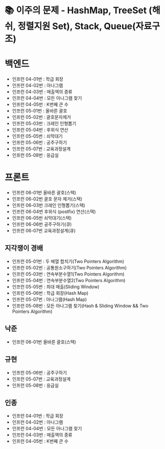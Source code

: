 # 📚 이주의 문제 - HashMap, TreeSet (해쉬, 정렬지원 Set), Stack, Queue(자료구조)

# 백엔드
- 인프런 04-01번 : 학급 회장
- 인프런 04-02번 : 아나그램
- 인프런 04-03번 : 매출액의 종류
- 인프런 04-04번 : 모든 아나그램 찾기
- 인프런 04-05번 : K번째 큰 수
- 인프런 05-01번 : 올바른 괄호
- 인프런 05-02번 : 괄호문자제거
- 인프런 05-03번 : 크레인 인형뽑기
- 인프런 05-04번 : 후위식 연산
- 인프런 05-05번 : 쇠막대기
- 인프런 05-06번 : 공주구하기
- 인프런 05-07번 : 교육과정설계
- 인프런 05-08번 : 응급실


# 프론트
- 인프런 06-01번 올바른 괄호(스택)
- 인프런 06-02번 괄호 문자 제거(스택)
- 인프런 06-03번 크레인 인형뽑기(스택)
- 인프런 06-04번 후위식 (postfix) 연산(스택)
- 인프런 06-05번 쇠막대기(스택)
- 인프런 06-06번 공주구하기(큐)
- 인프런 06-07번 교육과정설계(큐)

## 지각쟁이 경배

- 인프런 05-01번 : 두 배열 합치기(Two Pointers Algorithm)
- 인프런 05-02번 : 공통원소구하기(Two Pointers Algorithm)
- 인프런 05-03번 : 연속부분수열1(Two Pointers Algorithm)
- 인프런 05-04번 : 연속부분수열2(Two Pointers Algorithm)
- 인프런 05-05번 : 최대 매출(Sliding Window)
- 인프런 05-06번 : 학급 회장(Hash Map)
- 인프런 05-07번 : 아나그램(Hash Map)
- 인프런 05-08번 : 모든 아나그램 찾기(Hash & Sliding Window && Two Pointers Algorithm)

## 낙준
- 인프런 06-01번 올바른 괄호(스택)

## 규현
- 인프런 05-06번 : 공주구하기
- 인프런 05-07번 : 교육과정설계
- 인프런 05-08번 : 응급실

## 인종
- 인프런 04-01번 : 학급 회장
- 인프런 04-02번 : 아나그램
- 인프런 04-04번 : 모든 아나그램 찾기
- 인프런 04-03번 : 매출액의 종류
- 인프런 04-05번 : K번째 큰 수

